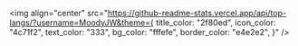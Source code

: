 <img align="center" src="https://github-readme-stats.vercel.app/api/top-langs/?username=MoodyJW&theme={
    title_color: "2f80ed",
    icon_color: "4c71f2",
    text_color: "333",
    bg_color: "fffefe",
    border_color: "e4e2e2",
  }" />
